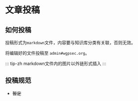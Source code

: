 # 文章投稿

## 如何投稿

投稿形式为`markdown`文件，内容要与知识库分类有关联，否则无效。

将编辑好的文件投稿至 `admin#wgpsec.org`。

::: tip-zh
markdown文件内的图片以外链形式插入
:::

## 投稿规范

 - ~~暂定~~
